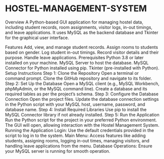 # HOSTEL-MANAGEMENT-SYSTEM
Overview
A Python-based GUI application for managing hostel data, including student records, room assignments, visitor logs, in-out timings, and leave applications. It uses MySQL as the backend database and Tkinter for the graphical user interface.

Features
Add, view, and manage student records.
Assign rooms to students based on gender.
Log student in-out timings.
Record visitor details and their purpose.
Handle leave applications.
Prerequisites
Python 3.8 or later installed on your machine.
MySQL Server to host the database.
MySQL Connector for Python installed using pip.
Tkinter (pre-installed with Python).
Setup Instructions
Step 1: Clone the Repository
Open a terminal or command prompt.
Clone the GitHub repository and navigate to its folder.
Step 2: Set Up the Database
Open a MySQL client (e.g., MySQL Workbench, phpMyAdmin, or the MySQL command line).
Create a database and its required tables as per the project’s schema.
Step 3: Configure the Database Connection
Open the project files.
Update the database connection settings in the Python script with your MySQL host, username, password, and database name.
Step 4: Install Required Libraries
Use pip to install the MySQL Connector library if not already installed.
Step 5: Run the Application
Run the Python script for the project in your preferred Python environment.
The GUI will open, allowing interaction with the Hostel Management System.
Running the Application
Login: Use the default credentials provided in the script to log in to the system.
Main Menu: Access features like adding students, assigning rooms, logging in-out times, managing visitors, and handling leave applications from the menu.
Database Operations: Ensure your MySQL server is running for smooth operation.
